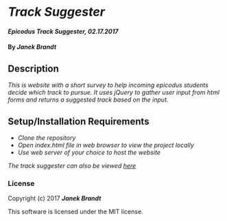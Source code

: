 # _Track Suggester_

#### _Epicodus Track Suggester, 02.17.2017_

#### By _**Janek Brandt**_

## Description

_This is website with a short survey to help incoming epicodus students decide which track to pursue. It uses jQuery to gather user input from html forms and returns a suggested track based on the input._

## Setup/Installation Requirements

* _Clone the repository_
* _Open index.html file in web browser to view the project locally_
* _Use web server of your choice to host the website_

_The track suggester can also be viewed [here](http://janek-b.github.io/track-suggester)_

### License

Copyright (c) 2017 **_Janek Brandt_**

This software is licensed under the MIT license.
